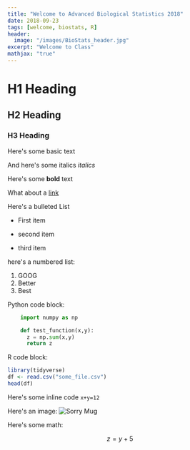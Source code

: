 ```yaml
---
title: "Welcome to Advanced Biological Statistics 2018"
date: 2018-09-23
tags: [welcome, biostats, R]
header:
  image: "/images/BioStats_header.jpg"
excerpt: "Welcome to Class"
mathjax: "true"
---
```


# H1 Heading

## H2 Heading

### H3 Heading

Here's some basic text

And here's some italics *italics*

Here's some **bold** text

What about a [link](https://cnn.com)

Here's a bulleted List

* First item
- second item
+ third item


here's a numbered list:

1. GOOG
2. Better
3. Best


Python code block:
```Python
    import numpy as np

    def test_function(x,y):
      z = np.sum(x,y)
      return z
```

R code block:
```r
library(tidyverse)
df <- read.csv("some_file.csv")
head(df)
```

Here's some inline code `x+y=12`

Here's an image:
<img src="{{ site.url }}{{ site.baseurl }}/images/bill.jpg" alt="Sorry Mug">

Here's some math:

$$z=y+5$$
